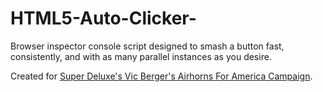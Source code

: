 # HTML5-Auto-Clicker-
Browser inspector console script designed to smash a button fast, consistently, and with as many parallel instances as you desire.

Created for [Super Deluxe's Vic Berger's Airhorns For America Campaign](http://www.superdeluxe.com/vic).
